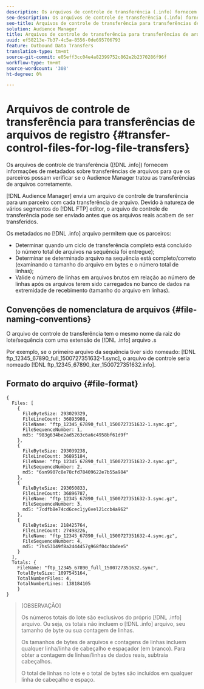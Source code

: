 ```yaml
---
description: Os arquivos de controle de transferência (.info) fornecem informações de metadados sobre transferências de arquivos para que os parceiros possam verificar se o Audience Manager tratou transferências de arquivos corretamente.
seo-description: Os arquivos de controle de transferência (.info) fornecem informações de metadados sobre transferências de arquivos para que os parceiros possam verificar se o Audience Manager tratou transferências de arquivos corretamente.
seo-title: Arquivos de controle de transferência para transferências de arquivos de registro
solution: Audience Manager
title: Arquivos de controle de transferência para transferências de arquivos de registro
uuid: ef58213e-7b37-4c5a-8556-0de695706793
feature: Outbound Data Transfers
translation-type: tm+mt
source-git-commit: e05eff3cc04e4a82399752c862e2b2370286f96f
workflow-type: tm+mt
source-wordcount: '308'
ht-degree: 0%

---
```



# Arquivos de controle de transferência para transferências de arquivos de registro {#transfer-control-files-for-log-file-transfers}

Os arquivos de controle de transferência ([!DNL .info]) fornecem informações de metadados sobre transferências de arquivos para que os parceiros possam verificar se o Audience Manager tratou as transferências de arquivos corretamente.

[!DNL Audience Manager] envia um arquivo de controle de transferência para um parceiro com cada transferência de arquivo. Devido à natureza de vários segmentos do [!DNL FTP] editor, o arquivo de controle de transferência pode ser enviado antes que os arquivos reais acabem de ser transferidos.

Os metadados no [!DNL .info] arquivo permitem que os parceiros:

* Determinar quando um ciclo de transferência completo está concluído (o número total de arquivos na sequência foi entregue);
* Determinar se determinado arquivo na sequência está completo/correto (examinando o tamanho do arquivo em bytes e o número total de linhas);
* Valide o número de linhas em arquivos brutos em relação ao número de linhas após os arquivos terem sido carregados no banco de dados na extremidade de recebimento (tamanho do arquivo em linhas).

## Convenções de nomenclatura de arquivos {#file-naming-conventions}

O arquivo de controle de transferência tem o mesmo nome da raiz do lote/sequência com uma extensão de [!DNL .info] arquivo .s

Por exemplo, se o primeiro arquivo da sequência tiver sido nomeado: [!DNL ftp_12345_67890_full_1500727351632-1.sync], o arquivo de controle seria nomeado [!DNL ftp_12345_67890_iter_1500727351632.info].

## Formato do arquivo {#file-format}

```
{
  Files: [
    {
      FileByteSize: 293029329,
      FileLineCount: 36893908,
      FileName: "ftp_12345_67890_full_1500727351632-1.sync.gz",
      FileSequenceNumber: 1,
      md5: "983g634be2ad5263c6a6c4958bf61d9f"
    },
    {
      FileByteSize: 293039238,
      FileLineCount: 36895184,
      FileName: "ftp_12345_67890_full_1500727351632-2.sync.gz",
      FileSequenceNumber: 2,
      md5: "6sn9907c8e78cfd78409622e7b55a984"
    },
    {
      FileByteSize: 293050833,
      FileLineCount: 36896787,
      FileName: "ftp_12345_67890_full_1500727351632-3.sync.gz",
      FileSequenceNumber: 3,
      md5: "7cdfb8e74cd6cec1jy6vel21ccb4a962"
    },
    {
      FileByteSize: 218425764,
      FileLineCount: 27498226,
      FileName: "ftp_12345_67890_full_1500727351632-4.sync.gz",
      FileSequenceNumber: 4,
      md5: "7hs53149f8a2444457g968f04cbbdee5"
    }
  ],
  Totals: {
    FileName: "ftp_12345_67890_full_1500727351632.sync",
    TotalByteSize: 1097545164,
    TotalNumberFiles: 4,
    TotalNumberLines: 138184105
    }
}
```

>[OBSERVAÇÃO]
>
> Os números totais do lote são exclusivos do próprio [!DNL .info] arquivo. Ou seja, os totais não incluem o [!DNL .info] arquivo, seu tamanho de byte ou sua contagem de linhas.
>
> Os tamanhos de bytes de arquivos e contagens de linhas incluem qualquer linha/linha de cabeçalho e espaçador (em branco). Para obter a contagem de linhas/linhas de dados reais, subtraia cabeçalhos.
>
> O total de linhas no lote e o total de bytes são incluídos em qualquer linha de cabeçalho e espaço.